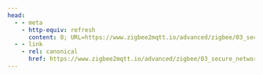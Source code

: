 ```yaml
---
head:
  - - meta
    - http-equiv: refresh
      content: 0; URL=https://www.zigbee2mqtt.io/advanced/zigbee/03_secure_network.html
  - - link 
    - rel: canonical
      href: https://www.zigbee2mqtt.io/advanced/zigbee/03_secure_network.html
---
```

